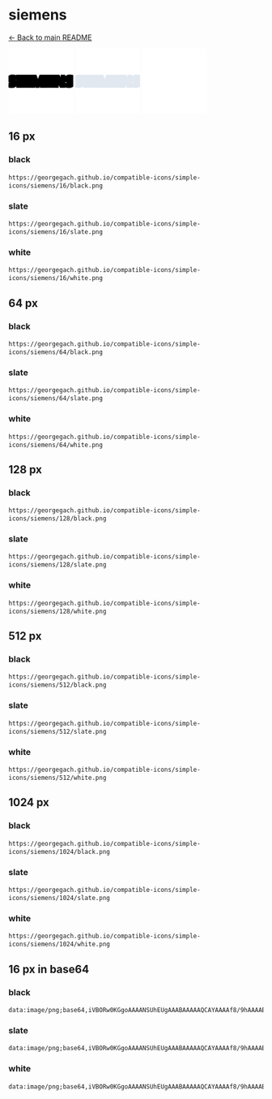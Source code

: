# siemens

[← Back to main README](../../README.md)


<img src="./128/black.png" width="128" alt="siemens black icon" />
<img src="./128/slate.png" width="128" alt="siemens slate icon" />
<img src="./128/white.png" width="128" alt="siemens white icon" />

## 16 px

### black
```
https://georgegach.github.io/compatible-icons/simple-icons/siemens/16/black.png
```

### slate
```
https://georgegach.github.io/compatible-icons/simple-icons/siemens/16/slate.png
```

### white
```
https://georgegach.github.io/compatible-icons/simple-icons/siemens/16/white.png
```

## 64 px

### black
```
https://georgegach.github.io/compatible-icons/simple-icons/siemens/64/black.png
```

### slate
```
https://georgegach.github.io/compatible-icons/simple-icons/siemens/64/slate.png
```

### white
```
https://georgegach.github.io/compatible-icons/simple-icons/siemens/64/white.png
```

## 128 px

### black
```
https://georgegach.github.io/compatible-icons/simple-icons/siemens/128/black.png
```

### slate
```
https://georgegach.github.io/compatible-icons/simple-icons/siemens/128/slate.png
```

### white
```
https://georgegach.github.io/compatible-icons/simple-icons/siemens/128/white.png
```

## 512 px

### black
```
https://georgegach.github.io/compatible-icons/simple-icons/siemens/512/black.png
```

### slate
```
https://georgegach.github.io/compatible-icons/simple-icons/siemens/512/slate.png
```

### white
```
https://georgegach.github.io/compatible-icons/simple-icons/siemens/512/white.png
```

## 1024 px

### black
```
https://georgegach.github.io/compatible-icons/simple-icons/siemens/1024/black.png
```

### slate
```
https://georgegach.github.io/compatible-icons/simple-icons/siemens/1024/slate.png
```

### white
```
https://georgegach.github.io/compatible-icons/simple-icons/siemens/1024/white.png
```

## 16 px in base64

### black
```
data:image/png;base64,iVBORw0KGgoAAAANSUhEUgAAABAAAAAQCAYAAAAf8/9hAAAABmJLR0QA/wD/AP+gvaeTAAAAfElEQVQ4je3PvQkCYRCE4ef0QDkEQSzASLAnC7MEe7APQxMxMvRM/E8G+cJLxOTeaFl2Znbo+T8VNphlvmGKCwbYYo0nmuzPmOOIVYUX3jGoCvNHDEUM99yPovmm1sVHXWgxxLjGDnssigotrqkxSVqT/QHLGJw6Bvb8lA+dOBlQfxKdcQAAAABJRU5ErkJggg==
```

### slate
```
data:image/png;base64,iVBORw0KGgoAAAANSUhEUgAAABAAAAAQCAYAAAAf8/9hAAAABmJLR0QA/wD/AP+gvaeTAAAAqUlEQVQ4je2QMUoDUQBE3/v7Q2QRBMkBrAK5Uw7mEbyD97C0iAgBm0DWZrP7x0JRtLIRm7xyYIaZgTP/j7v94Va5BiSM4JVwbCXFKXfolsJM7IXjTHsRV5En4sbd/tCAJKj4maxTklEg0L+LnGg0ZPnhoCITof6slqQCNd9EFiGIA9oBFzXx3uShFG6+JmRo8IopNi4phtiHDHbdo3NbI12S57/898xveQNIM0rT5TUmHwAAAABJRU5ErkJggg==
```

### white
```
data:image/png;base64,iVBORw0KGgoAAAANSUhEUgAAABAAAAAQCAYAAAAf8/9hAAAABmJLR0QA/wD/AP+gvaeTAAAAgUlEQVQ4je3PMQrCYBiD4efXgiKCIB7ASfBOHswjeAfv4egiTo7WpWo/l0/o2EVcmjGQNwmD/q8SEXssUdBggTtGOGCHN2bp37DCBdsSES0iAaUDfyVQhuGJFpPMKBHRoPou6rm8xhjTCkecsO5cqPHIG/Nsm6V/xiYB156Fg36qDwj0Ikfab14WAAAAAElFTkSuQmCC
```


